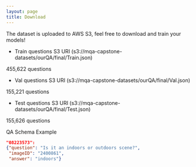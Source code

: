 ```yaml
---
layout: page
title: Download
---
```

The dataset is uploaded to AWS S3, feel free to download and train your models!

* Train questions S3 URI (s3://mqa-capstone-datasets/ourQA/final/Train.json)

455,622 questions

* Val questions S3 URI (s3://mqa-capstone-datasets/ourQA/final/Val.json)

155,221 questions

* Test questions S3 URI (s3://mqa-capstone-datasets/ourQA/final/Test.json)

155,626 questions

QA Schema Example

```json
"08223573":
{"question": "Is it an indoors or outdoors scene?", 
 "imageID": "2400861", 
 "answer": "indoors"}
```

 
